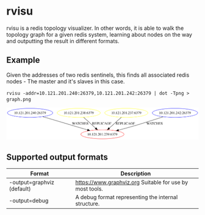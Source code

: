 # rvisu

rvisu is a redis topology visualizer. In other words, it is able to walk the topology graph for a given redis system, learning about nodes on the way and outputting the result in different formats.

## Example

Given the addresses of two redis sentinels, this finds all associated redis nodes - The master and it's slaves in this case.
```
rvisu -addr=10.121.201.240:26379,10.121.201.242:26379 | dot -Tpng > graph.png
```
![Example output](/examples/graph.png)

## Supported output formats

| Format                      | Description                                              |
| -------------               | -------------                                            |
| -output=graphviz (default)  | https://www.graphviz.org Suitable for use by most tools. |
| -output=debug               | A debug format representing the internal structure.      |
